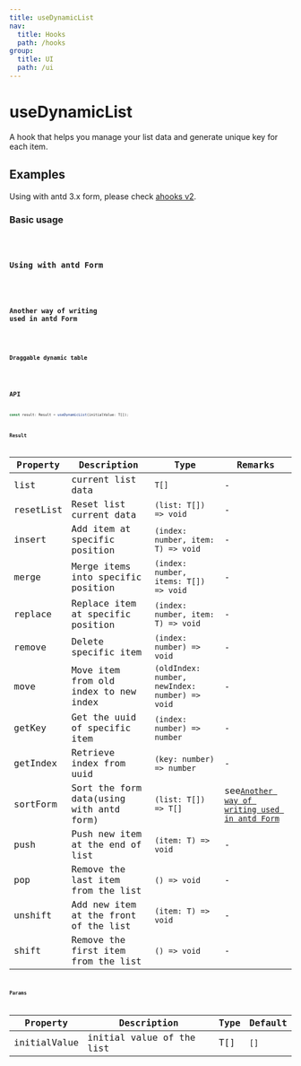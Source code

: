 ```yaml
---
title: useDynamicList
nav:
  title: Hooks
  path: /hooks
group:
  title: UI
  path: /ui
---
```


# useDynamicList

A hook that helps you manage your list data and generate unique key for each item.

## Examples

Using with antd 3.x form, please check [ahooks v2](TODO).

### Basic usage

<code src="./demo/demo1.tsx" />

### Using with antd Form

<code src="./demo/demo2.tsx" />

### Another way of writing used in antd Form

<code src="./demo/demo3.tsx" />

### Draggable dynamic table

<code src="./demo/demo4.tsx" />

## API

```typescript
const result: Result = useDynamicList(initialValue: T[]);
```

### Result

| Property  | Description                              | Type                                           | Remarks                                                                                    |
|-----------|------------------------------------------|------------------------------------------------|--------------------------------------------------------------------------------------------|
| list      | current list data                        | `T[]`                                          | -                                                                                          |
| resetList | Reset list current data                  | `(list: T[]) => void`                          | -                                                                                          |
| insert    | Add item at specific position            | `(index: number, item: T) => void`             | -                                                                                          |
| merge     | Merge items into specific position       | `(index: number, items: T[]) => void`          | -                                                                                          |
| replace   | Replace item at specific position        | `(index: number, item: T) => void`             | -                                                                                          |
| remove    | Delete specific item                     | `(index: number) => void`                      | -                                                                                          |
| move      | Move item from old index to new index    | `(oldIndex: number, newIndex: number) => void` | -                                                                                          |
| getKey    | Get the uuid of specific item            | `(index: number) => number`                    | -                                                                                          |
| getIndex  | Retrieve index from uuid                 | `(key: number) => number`                      | -                                                                                          |
| sortForm  | Sort the form data(using with antd form) | `(list: T[]) => T[]`                           | see[`Another way of writing used in antd Form`](#another-way-of-writing-used-in-antd-form) |
| push      | Push new item at the end of list         | `(item: T) => void`                            | -                                                                                          |
| pop       | Remove the last item from the list       | `() => void`                                   | -                                                                                          |
| unshift   | Add new item at the front of the list    | `(item: T) => void`                            | -                                                                                          |
| shift     | Remove the first item from the list      | `() => void`                                   | -                                                                                          |

### Params

| Property     | Description               | Type | Default |
|--------------|---------------------------|------|---------|
| initialValue | initial value of the list | T[]  | `[]`    |
